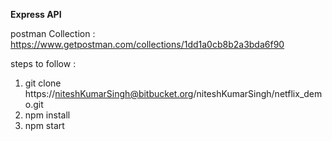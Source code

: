 **Express API**

postman Collection :
https://www.getpostman.com/collections/1dd1a0cb8b2a3bda6f90

steps to follow :

1. git clone https://niteshKumarSingh@bitbucket.org/niteshKumarSingh/netflix_demo.git
2. npm install 
3. npm start 